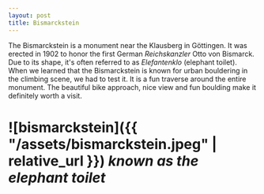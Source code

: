 ```yaml
---
layout: post
title: Bismarckstein
---
```

The Bismarckstein is a monument near the Klausberg in Göttingen. It was erected in 1902 to honor the first German *Reichskanzler* Otto von Bismarck. Due to its shape, it's often referred to as *Elefantenklo* (elephant toilet). When we learned that the Bismarckstein is known for urban bouldering in the climbing scene, we had to test it. It is a fun traverse around the entire monument. The beautiful bike approach, nice view and fun boulding make it definitely worth a visit.

# ![bismarckstein]({{ "/assets/bismarckstein.jpeg" | relative_url }}) *known as the elephant toilet*
